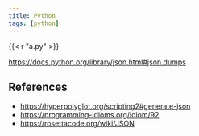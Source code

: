 ```yaml
---
title: Python
tags: [python]
---
```


{{< r "a.py" >}}

<https://docs.python.org/library/json.html#json.dumps>

## References

- <https://hyperpolyglot.org/scripting2#generate-json>
- <https://programming-idioms.org/idiom/92>
- <https://rosettacode.org/wiki/JSON>
